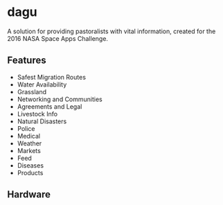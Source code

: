 # dagu
A solution for providing pastoralists with vital information, created for the 2016 NASA Space Apps Challenge.

## Features
* Safest Migration Routes
* Water Availability
* Grassland
* Networking and Communities
* Agreements and Legal
* Livestock Info
* Natural Disasters
* Police
* Medical
* Weather
* Markets
* Feed
* Diseases
* Products

## Hardware
